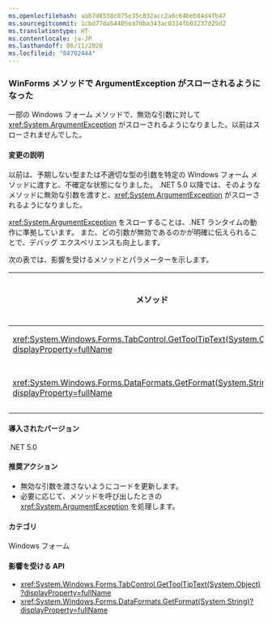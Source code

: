 ```yaml
---
ms.openlocfilehash: aab7d8538c875e35c832acc2a6c64beb84d4fb47
ms.sourcegitcommit: 1cbd77da54405ea7dba343ac0334fb03237d25d2
ms.translationtype: HT
ms.contentlocale: ja-JP
ms.lasthandoff: 06/11/2020
ms.locfileid: "84702444"
---
```

### <a name="winforms-methods-now-throw-argumentexception"></a>WinForms メソッドで ArgumentException がスローされるようになった

一部の Windows フォーム メソッドで、無効な引数に対して <xref:System.ArgumentException> がスローされるようになりました。以前はスローされませんでした。

#### <a name="change-description"></a>変更の説明

以前は、予期しない型または不適切な型の引数を特定の Windows フォーム メソッドに渡すと、不確定な状態になりました。 .NET 5.0 以降では、そのようなメソッドに無効な引数を渡すと、<xref:System.ArgumentException> がスローされるようになりました。

<xref:System.ArgumentException> をスローすることは、.NET ランタイムの動作に準拠しています。 また、どの引数が無効であるのかが明確に伝えられることで、デバッグ エクスペリエンスも向上します。

次の表では、影響を受けるメソッドとパラメーターを示します。

| メソッド | パラメーター名 | 条件 | 追加されたバージョン |
|-|-|-|-|
| <xref:System.Windows.Forms.TabControl.GetToolTipText(System.Object)?displayProperty=fullName> | `item` | 引数が <xref:System.Windows.Forms.TabPage> 型ではありません。 | 5.0 Preview 1 |
| <xref:System.Windows.Forms.DataFormats.GetFormat(System.String)?displayProperty=fullName> | `format` | 引数が `null`、<xref:System.String.Empty?displayProperty=nameWithType>、または空白です。 | 5.0 Preview 5 |

#### <a name="version-introduced"></a>導入されたバージョン

.NET 5.0

#### <a name="recommended-action"></a>推奨アクション

- 無効な引数を渡さないようにコードを更新します。
- 必要に応じて、メソッドを呼び出したときの <xref:System.ArgumentException> を処理します。

#### <a name="category"></a>カテゴリ

Windows フォーム

#### <a name="affected-apis"></a>影響を受ける API

- <xref:System.Windows.Forms.TabControl.GetToolTipText(System.Object)?displayProperty=fullName>
- <xref:System.Windows.Forms.DataFormats.GetFormat(System.String)?displayProperty=fullName>

<!-- 

#### Affected APIs

- `M:System.Windows.Forms.TabControl.GetToolTipText(System.Object)`
- `M:System.Windows.Forms.DataFormats.GetFormat(System.String)`

-->
